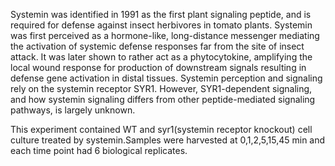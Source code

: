 Systemin was identified in 1991 as the first plant signaling peptide, and is required for defense against insect herbivores in tomato plants. Systemin was first perceived as a hormone-like, long-distance messenger mediating the activation of systemic defense responses far from the site of insect attack. It was later shown to rather act as a phytocytokine, amplifying the local wound response for production of downstream signals resulting in defense gene activation in distal tissues. Systemin perception and signaling rely on the systemin receptor SYR1. However, SYR1-dependent signaling, and how systemin signaling differs from other peptide-mediated signaling pathways, is largely unknown.

This experiment contained WT and syr1(systemin receptor knockout) cell culture treated by systemin.Samples were harvested at 0,1,2,5,15,45 min and each time point had 6 biological replicates.
